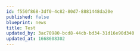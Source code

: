 ```yaml
---
id: f550f868-3df0-4c82-80d7-8881448da20e
published: false
blueprint: news
title: Test
updated_by: 3ac70980-bcd8-44cb-bd34-31d16e90d340
updated_at: 1668608302
---
```

